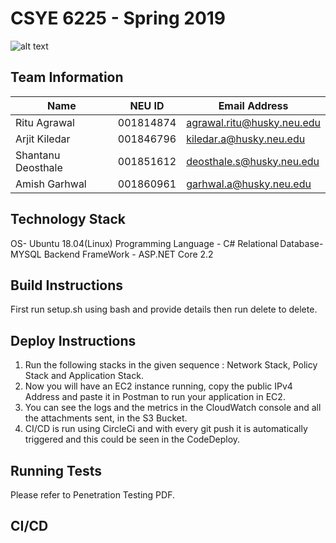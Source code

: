 # CSYE 6225 - Spring 2019

![alt text](https://github.com/Amish132/CSYE-6225---Spring-2019/blob/master/infrastructure_.jpeg "Infrastructure")

## Team Information

| Name | NEU ID | Email Address |
| --- | --- | --- |
|Ritu Agrawal| 001814874| agrawal.ritu@husky.neu.edu|
|Arjit Kiledar| 001846796| kiledar.a@husky.neu.edu|
|Shantanu Deosthale| 001851612| deosthale.s@husky.neu.edu|
|Amish Garhwal| 001860961| garhwal.a@husky.neu.edu|

## Technology Stack
OS- Ubuntu 18.04(Linux)
Programming Language - C# 
Relational Database- MYSQL
Backend FrameWork - ASP.NET Core 2.2

## Build Instructions
First run setup.sh using bash and provide details
then run delete to delete.

## Deploy Instructions
1. Run the following stacks in the given sequence : Network Stack, Policy Stack and Application Stack.
2. Now you will have an EC2 instance running, copy the public IPv4 Address and paste it in Postman to run your application in EC2.
3. You can see the logs and the metrics in the CloudWatch console and all the attachments sent, in the S3 Bucket.
4. CI/CD is run using CircleCi and with every git push it is automatically triggered and this could be seen in the CodeDeploy.

## Running Tests
Please refer to Penetration Testing PDF.

## CI/CD


